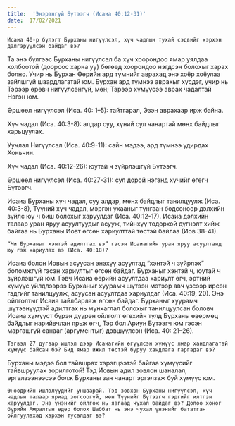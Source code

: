 ```yaml
---
title:  'Энэрэнгүй Бүтээгч (Исаиа 40:12-31)'
date:  17/02/2021
---
```


`Исаиа 40-р бүлэгт Бурханы нигүүлсэл, хүч чадлын тухай сэдвийг хэрхэн дэлгэрүүлсэн байдаг вэ?`

Та энэ бүлгээс Бурханы нигүүлсэл ба хүч хоорондоо ямар уялдаа холбоотой (доороос харна уу) бөгөөд хоорондоо нэгдсэн болохыг харах болно. Учир нь Бурхан Өөрийн ард түмнийг аврахад энэ хоёр хоёулаа зайлшгүй шаардлагатай юм. Бурхан ард түмнээ аврахыг хүсдэг, учир нь Тэрээр өрөвч нигүүлсэнгүй, мөн; Тэрээр хүмүүсээ аврах чадалтай Нэгэн юм.

Өршөөл нигүүлсэл (Иса. 40: 1–5): тайтгарал, Эзэн аврахаар ирж байна.

Хүч чадал (Иса. 40:3-8): алдар суу, хүний сул чанартай мөнх байдлыг харьцуулах.

Уучлал Нигүүлсэл (Иса. 40:9-11): сайн мэдээ, ард түмнээ удирдах Хоньчин.

Хүч чадал (Иса. 40:12-26): юутай ч зүйрлэшгүй Бүтээгч.

Өршөөл нигүүлсэл (Иса. 40:27-31): сул дорой нэгэнд хүчийг өгөгч Бүтээгч.

Исаиа Бурханы хүч чадал, суу алдар, мөнх байдлыг танилцуулж (Иса. 40:3-8), Түүний хүч чадал, мэргэн ухааныг тунгаан бодсоноор дэлхийн зүйлс юу ч биш болохыг харуулдаг (Иса. 40:12-17). Исаиа дэлхийн талаар уран яруу  асуултуудыг асууж, тийнхүү тодорхой дүгнэлт хийж байгаа нь Бурханы Иовт өгсөн хариулттай төстэй байлаа (Иов 38-41).

`“Чи Бурханыг хэнтэй адилтгах вэ” гэсэн Исаиагийн уран яруу асуултанд юу гэж хариулах вэ (Иса. 40:18)?`

Исаиа болон Иовын асуусан энэхүү асуултад “хэнтэй ч зүйрлэх” боломжгүй гэсэн хариултыг өгсөн байдаг. Бурханыг хэнтэй ч, юутай ч зүйрлэшгүй юм. Гэвч Исаиа өөрийн асуултдаа хариулт өгч, эртний хүмүүс үйлдлээрээ Бурханыг хуурамч шүтээн мэтээр авч үзсээр ирсэн гэдгийг танилцуулж, асуусан асуултдаа хариулдаг (Иса. 40:19, 20). Энэ ойлголтыг Исаиа тайлбарлаж өгсөн байдаг. Бурханыг хуурамч шүтээнүүдтэй адилтгах нь мунхаглал болохыг танилцуулсан боловч Исаиа хүмүүст бүрэн дүүрэн ойлголт өгөхийн тулд Бурханы өвөрмөц байдлыг нарийвчлан ярьж өгч, Тэр бол Ариун Бүтээгч юм гэсэн маргашгүй санааг (аргументыг) дэвшүүлсэн (Иса. 40: 21–26).

`Тэгвэл 27 дугаар ишлэл дээр Исаиагийн өгүүлсэн хүмүүс ямар хандлагатай хүмүүс байсан бэ? Бид ямар ижил төстэй буруу хандлага гаргадаг вэ?`

Бурханы мэдээ бол тайвшрах хэрэгцээтэй байгаа хүмүүсийг тайвшруулах зорилготой! Тэд Иовын адил зовлон шаналал, эргэлзээнээсээ болж Бурханы зан чанарт эргэлзэж буй хүмүүс юм.

`Өнөөдрийн ишлэлүүдийг уншаарай. Тэд зөвхөн Бурханы нигүүлсэл, хүч чадлын талаар яриад зогсоогүй, мөн Түүнийг Бүтээгч гэдгийг илтгэн харуулдаг. Энэ үнэнийг ойлгох нь яагаад чухал байдаг вэ? Долоо хоног бүрийн Амралтын өдөр болох Шаббат нь энэ чухал үнэнийг бататган ойлгуулахад хэрхэн тусалдаг вэ?`